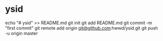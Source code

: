 # ysid
echo "# ysid" >> README.md
git init
git add README.md
git commit -m "first commit"
git remote add origin git@github.com:hwwd/ysid.git
git push -u origin master
